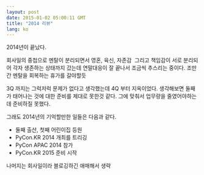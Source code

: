 ```yaml
---
layout: post
date: 2015-01-02 05:00:11 GMT
title: "2014 리뷰"
lang: ko
---
```

<p>2014년이 끝났다.</p>
<p>회사일의 중첩으로 멘탈이 분리되면서 영혼, 육신, 자존감 &nbsp;그리고 책임감이 서로 분리되어 각자 생존하는 상태까지 갔는데 연말대응이 잘 끝나서 조금씩 추스리는 중이다. 조만간 멘탈을 회복하는 휴가를 갈야할듯</p>
<p>3Q 까지는 그럭저럭 문제가 없다고 생각했는데 4Q 부터 지옥이었다. 생각해보면 둘째가 태어나는 것에 대한 준비를 제대로 못한것 같다. 그에 맞춰서 업무량을 줄였어야하는데 준비하질 못했다.</p>
<p>그래도 2014년의 기억할만한 일들은 다음과 같다.</p>
<ul>
<li>둘째 출산, 첫째 어린이집 등원</li>
<li>PyCon.KR 2014 개최를 트리깅</li>
<li>PyCon APAC 2014 참가&nbsp;</li>
<li>PyCon.KR 2015 준비 시작</li>
</ul>
<p>나머지는 회사일이라 블로깅하긴 애매해서 생략</p>
